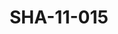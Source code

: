 ---
pid: SHA-11-015
title: SHA-11-015
language: 'en '
collection: Sharhabil Ahmed
original_label: 
rights: Sharhabil Ahmed
location_of_original: Sharhabil Ahmed
photographer_or_studio: 
scanned_from: photograph 15.7 by 20.6
_date: '1966'
location: Ethiopia, Addis Ababa
description: Reception of Harambe band at airport with lion
additional_notes: 
permission_display: 'yes'
on_server: 'no'
on_website: 'no'
permalink: "/archive/en/sha-11-015.html"
layout: photo-page
---